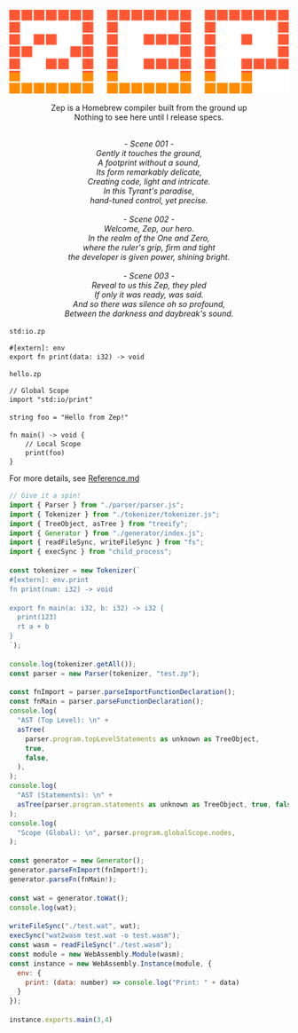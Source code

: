 <p align="center">
    <img width="800" src="https://raw.githubusercontent.com/JairusSW/Zep/master/assets/logo.svg" alt="logo">
    <br>
</p>

<p align="center">
Zep is a Homebrew compiler built from the ground up<br>
Nothing to see here until I release specs.<br><br>
</p>

<p align="center">
<i>
- Scene 001 -<br>
Gently it touches the ground,<br>
A footprint without a sound,<br>
Its form remarkably delicate,<br>
Creating code, light and intricate.<br>
In this Tyrant's paradise,<br>
hand-tuned control, yet precise.<br><br>
- Scene 002 -<br>
Welcome, Zep, our hero.<br>
In the realm of the One and Zero,<br>
where the ruler's grip, firm and tight<br>
the developer is given power, shining bright.<br><br>
- Scene 003 -<br>
Reveal to us this Zep, they pled<br>
If only it was ready, was said.<br>
And so there was silence oh so profound,<br>
Between the darkness and daybreak's sound.
</i>
</p>

`std:io.zp`

```
#[extern]: env
export fn print(data: i32) -> void
```

`hello.zp`

```
// Global Scope
import "std:io/print"

string foo = "Hello from Zep!"

fn main() -> void {
    // Local Scope
    print(foo)
}
```

For more details, see [Reference.md](/docs/Reference.md)

```js
// Give it a spin!
import { Parser } from "./parser/parser.js";
import { Tokenizer } from "./tokenizer/tokenizer.js";
import { TreeObject, asTree } from "treeify";
import { Generator } from "./generator/index.js";
import { readFileSync, writeFileSync } from "fs";
import { execSync } from "child_process";

const tokenizer = new Tokenizer(`
#[extern]: env.print
fn print(num: i32) -> void

export fn main(a: i32, b: i32) -> i32 {
  print(123)
  rt a + b
}
`);

console.log(tokenizer.getAll());
const parser = new Parser(tokenizer, "test.zp");

const fnImport = parser.parseImportFunctionDeclaration();
const fnMain = parser.parseFunctionDeclaration();
console.log(
  "AST (Top Level): \n" +
  asTree(
    parser.program.topLevelStatements as unknown as TreeObject,
    true,
    false,
  ),
);
console.log(
  "AST (Statements): \n" +
  asTree(parser.program.statements as unknown as TreeObject, true, false),
);
console.log(
  "Scope (Global): \n", parser.program.globalScope.nodes,
);

const generator = new Generator();
generator.parseFnImport(fnImport!);
generator.parseFn(fnMain!);

const wat = generator.toWat();
console.log(wat);

writeFileSync("./test.wat", wat);
execSync("wat2wasm test.wat -o test.wasm");
const wasm = readFileSync("./test.wasm");
const module = new WebAssembly.Module(wasm);
const instance = new WebAssembly.Instance(module, {
  env: {
    print: (data: number) => console.log("Print: " + data)
  }
});

instance.exports.main(3,4)
```